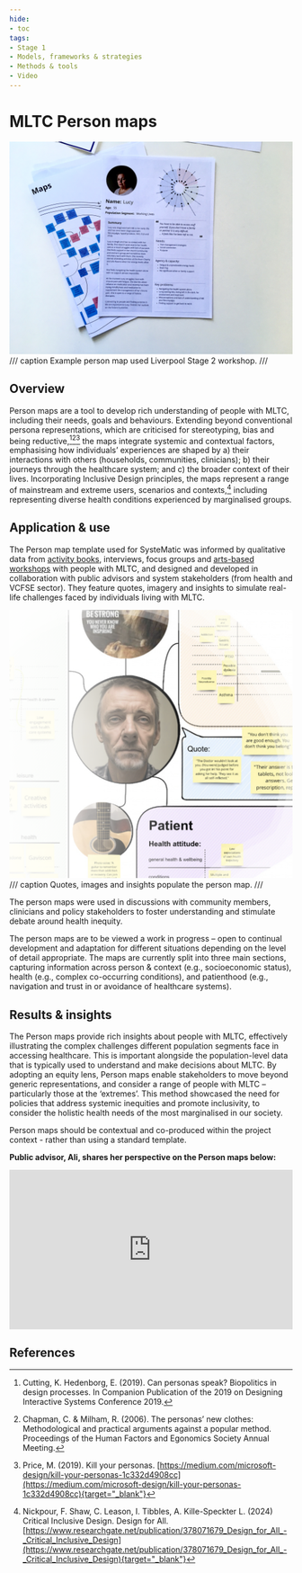 ```yaml
---
hide:
- toc
tags:
- Stage 1
- Models, frameworks & strategies
- Methods & tools
- Video
---
```


# MLTC Person maps

![person map](../assets/S2-person-map.jpg)
/// caption
Example person map used Liverpool Stage 2 workshop.
///

## Overview

Person maps are a tool to develop rich understanding of people with MLTC, including their needs, goals and behaviours. Extending beyond conventional persona representations, which are criticised for stereotyping, bias and being reductive,[^1][^2][^3] the maps integrate systemic and contextual factors, emphasising how individuals’ experiences are shaped by a) their interactions with others (households, communities, clinicians); b) their journeys through the healthcare system; and c) the broader context of their lives. Incorporating Inclusive Design principles, the maps represent a range of mainstream and extreme users, scenarios and contexts,[^4] including representing diverse health conditions experienced by marginalised groups.

## Application & use

The Person map template used for SysteMatic was informed by qualitative data from [activity books](activity-book.md), interviews, focus groups and [arts-based workshops](arts-based-workshops.md) with people with MLTC, and designed and developed in collaboration with public advisors and system stakeholders (from health and VCFSE sector). They feature quotes, imagery and insights to simulate real-life challenges faced by individuals living with MLTC.  

![person map glasgow](../assets/persona.png)
/// caption
Quotes, images and insights populate the person map.
///

The person maps were used in discussions with community members, clinicians and policy stakeholders to foster understanding and stimulate debate around health inequity.  

The person maps are to be viewed a work in progress – open to continual development and adaptation for different situations depending on the level of detail appropriate. The maps are currently split into three main sections, capturing information across person & context (e.g., socioeconomic status), health (e.g., complex co-occurring conditions), and patienthood (e.g., navigation and trust in or avoidance of healthcare systems). 

## Results & insights

The Person maps provide rich insights about people with MLTC, effectively illustrating the complex challenges different population segments face in accessing healthcare. This is important alongside the population-level data that is typically used to understand and make decisions about MLTC. By adopting an equity lens, Person maps enable stakeholders to move beyond generic representations, and consider a range of people with MLTC – particularly those at the ‘extremes’. This method showcased the need for policies that address systemic inequities and promote inclusivity, to consider the holistic health needs of the most marginalised in our society.  

Person maps should be contextual and co-produced within the project context - rather than using a standard template.


**Public advisor, Ali, shares her perspective on the Person maps below:**

<div>
  <div style="position:relative;padding-top:56.25%;">
    <iframe src="https://www.youtube.com/embed/XKiM1-K0pss" frameborder="0" allowfullscreen style="position:absolute;top:0;left:0;width:100%;height:100%;"></iframe>
  </div>
</div>


## References

[^1]: 
    Cutting, K. Hedenborg, E. (2019). Can personas speak? Biopolitics in design processes. In Companion Publication of the 2019 on Designing Interactive Systems Conference 2019.
[^2]:
    Chapman, C. & Milham, R. (2006). The personas’ new clothes: Methodological and practical arguments against a popular method. Proceedings of the Human Factors and Egonomics Society Annual Meeting. 
[^3]:
    Price, M. (2019). Kill your personas. [https://medium.com/microsoft-design/kill-your-personas-1c332d4908cc](https://medium.com/microsoft-design/kill-your-personas-1c332d4908cc){target="_blank"}
[^4]:
    Nickpour, F. Shaw, C. Leason, I. Tibbles, A. Kille-Speckter L. (2024) Critical Inclusive Design. Design for All. [https://www.researchgate.net/publication/378071679_Design_for_All_-_Critical_Inclusive_Design](https://www.researchgate.net/publication/378071679_Design_for_All_-_Critical_Inclusive_Design){target="_blank"}

